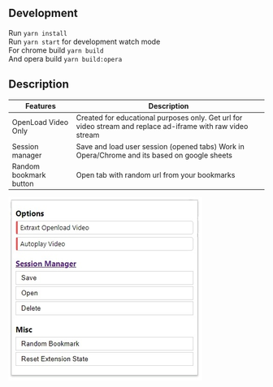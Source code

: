 
## Development
Run `yarn install`  
Run `yarn start` for development watch mode  
For chrome build `yarn build`   
And opera build `yarn build:opera`  

## Description
Features|Description
-|-
OpenLoad Video Only|Created for educational purposes only. Get url for video stream and replace ad-iframe with raw video stream 
Session manager|Save and load user session (opened tabs) Work in Opera/Chrome and its based on google sheets  
Random bookmark button|Open tab with random url from your bookmarks  

![alt Popup UI preview](popup.png)
